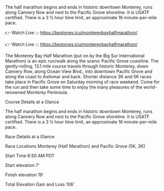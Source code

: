 The half marathon begins and ends in historic downtown Monterey, runs along Cannery Row and next to the Pacific Grove shoreline. It is USATF certified. There is a 3 ½ hour time limit, an approximate 16 minute-per-mile pace.

👉 Watch Live ::: https://bestones.icu/montereybayhalfmarathon/

👉 Watch Live ::: https://bestones.icu/montereybayhalfmarathon/

The Monterey Bay Half Marathon (put on by the Big Sur International Marathon) is an epic run/walk along the scenic Pacific Grove coastline. The gently-rolling, 13.1 mile course travels through historic Monterey, down Cannery Row, along Ocean View Blvd., into downtown Pacific Grove and along the coast to Asilomar and back. Shorter distance 3K and 5K races take place in Pacific Grove on Saturday morning of race weekend. Come for the run and then take some time to enjoy the many pleasures of the world-renowned Monterey Peninsula.

Course Details at a Glance

The half marathon begins and ends in historic downtown Monterey, runs along Cannery Row and next to the Pacific Grove shoreline. It is USATF certified. There is a 3 ½ hour time limit, an approximate 16 minute-per-mile pace.

Race Details at a Glance

Race Locations Monterey (Half Marathon) and Pacific Grove (5K, 3K)

Start Time 6:50 AM PDT

Start elevation 7'

Finish elevation 19'

Total Elevation Gain and Loss 106'
